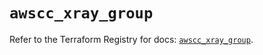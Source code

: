 # `awscc_xray_group`

Refer to the Terraform Registry for docs: [`awscc_xray_group`](https://registry.terraform.io/providers/hashicorp/awscc/0.70.0/docs/resources/xray_group).
